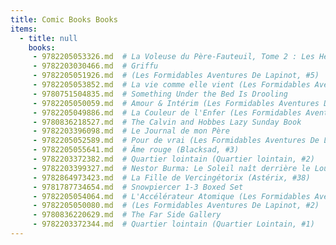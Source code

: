 ```yaml
---
title: Comic Books Books
items:
  - title: null
    books:
     - 9782205053326.md  # La Voleuse du Père-Fauteuil, Tome 2 : Les Heures Noires
     - 9782203030466.md  # Griffu
     - 9782205051926.md  # (Les Formidables Aventures De Lapinot, #5)
     - 9782205053852.md  # La vie comme elle vient (Les Formidables Aventures De Lapinot, #8)
     - 9780751504835.md  # Something Under the Bed Is Drooling
     - 9782205050059.md  # Amour & Intérim (Les Formidables Aventures De Lapinot, #4)
     - 9782205049886.md  # La Couleur de l'Enfer (Les Formidables Aventures De Lapinot, #7)
     - 9780836218527.md  # The Calvin and Hobbes Lazy Sunday Book
     - 9782203396098.md  # Le Journal de mon Père
     - 9782205052589.md  # Pour de vrai (Les Formidables Aventures De Lapinot, #6)
     - 9782205055641.md  # Âme rouge (Blacksad, #3)
     - 9782203372382.md  # Quartier lointain (Quartier lointain, #2)
     - 9782203399327.md  # Nestor Burma: Le Soleil naît derrière le Louvre
     - 9782864973423.md  # La Fille de Vercingétorix (Astérix, #38)
     - 9781787734654.md  # Snowpiercer 1-3 Boxed Set
     - 9782205054064.md  # L'Accélérateur Atomique (Les Formidables Aventures De Lapinot, #9)
     - 9782205050080.md  # (Les Formidables Aventures De Lapinot, #2)
     - 9780836220629.md  # The Far Side Gallery
     - 9782203372344.md  # Quartier lointain (Quartier Lointain, #1)
---
```



